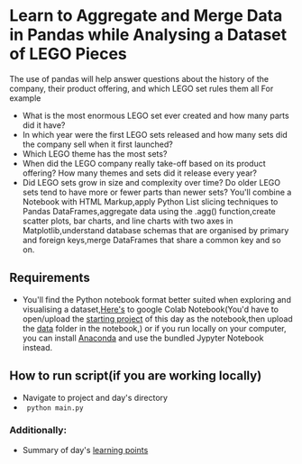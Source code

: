 # Learn to Aggregate and Merge Data in Pandas while Analysing a Dataset of LEGO Pieces

The use of pandas will help answer questions about the history of the company, their product offering, and which LEGO set rules them all
For example

- What is the most enormous LEGO set ever created and how many parts did it have?
- In which year were the first LEGO sets released and how many sets did the company sell when it first launched?
- Which LEGO theme has the most sets? 
- When did the LEGO company really take-off based on its product offering? How many themes and sets did it release every year?
- Did LEGO sets grow in size and complexity over time? Do older LEGO sets tend to have more or fewer parts than newer sets? 
You'll combine a Notebook with HTML Markup,apply Python List slicing techniques to Pandas DataFrames,aggregate data using 
the .agg() function,create scatter plots, bar charts, and line charts with two axes in Matplotlib,understand database schemas that are 
organised by primary and foreign keys,merge DataFrames that share a common key and so on.

## Requirements 
  - You'll find the Python notebook format better suited when exploring and visualising a dataset,[Here's](https://colab.research.google.com) to 
  google Colab Notebook(You'd have to open/upload the [starting project](https://github.com/ima-eky/100-days-of-code-course/blob/main/day-73/Lego_Analysis_for_Course_(start).ipynb)
  of this day as the  notebook,then upload the [data](https://github.com/ima-eky/100-days-of-code-course/tree/main/day-73/data) folder in the notebook,) 
  or if you run locally on your computer, you can install [Anaconda](https://www.anaconda.com/products/distribution) and use the bundled Jypyter Notebook instead.
  
  
  ## How to run script(if you are working locally)
  - Navigate to project and day's directory
  - ` python main.py`

  ### Additionally:
  - Summary of day's [learning points](https://github.com/ima-eky/100-days-of-code-course/blob/main/day-73/learning_points.txt)
  
